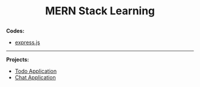 # <p align="center">MERN Stack Learning</p>

**Codes:**
- [express.js](./Express/)

---

**Projects:**
- [Todo Application](./TaskManager/)
- [Chat Application](./chatApp/)